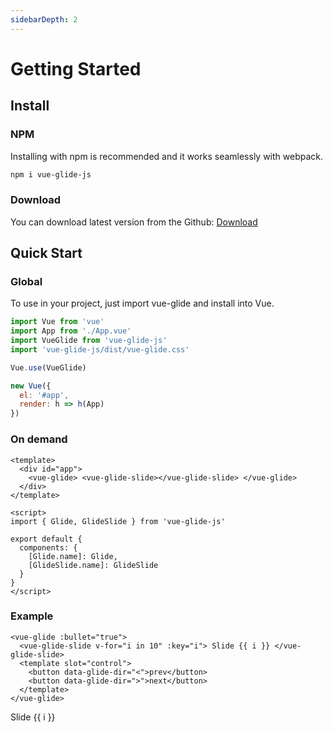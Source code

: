 ```yaml
---
sidebarDepth: 2
---
```


# Getting Started

## Install

### NPM

Installing with npm is recommended and it works seamlessly with webpack.

```bash
npm i vue-glide-js
```

### Download

You can download latest version from the Github: [Download](https://github.com/antonreshetov/vue-glide/archive/master.zip)

## Quick Start

### Global

To use in your project, just import vue-glide and install into Vue.

```js
import Vue from 'vue'
import App from './App.vue'
import VueGlide from 'vue-glide-js'
import 'vue-glide-js/dist/vue-glide.css'

Vue.use(VueGlide)

new Vue({
  el: '#app',
  render: h => h(App)
})
```

### On demand

```vue
<template>
  <div id="app">
    <vue-glide> <vue-glide-slide></vue-glide-slide> </vue-glide>
  </div>
</template>

<script>
import { Glide, GlideSlide } from 'vue-glide-js'

export default {
  components: {
    [Glide.name]: Glide,
    [GlideSlide.name]: GlideSlide
  }
}
</script>
```

### Example

```vue
<vue-glide :bullet="true">
  <vue-glide-slide v-for="i in 10" :key="i"> Slide {{ i }} </vue-glide-slide>
  <template slot="control">
    <button data-glide-dir="<">prev</button>
    <button data-glide-dir=">">next</button>
  </template>
</vue-glide>
```

<vue-glide :bullet="true">
  <vue-glide-slide
    v-for="i in 10"
    :key="i">
    Slide {{ i }}
  </vue-glide-slide>
  <template slot="control">
    <button data-glide-dir="<">prev</button>
    <button data-glide-dir=">">next</button>
  </template>
</vue-glide>

<script>
import VueGlide from '../../src/components/Glide'
import VueGlideSlide from '../../src/components/GlideSlide'

export default {
  components: {
    [VueGlide.name]: VueGlide,
    [VueGlideSlide.name]: VueGlideSlide
  }
}
</script>
<style src="../main.scss" lang="scss" />
